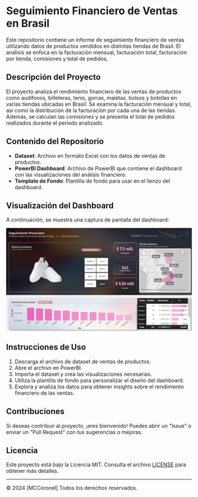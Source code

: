 # Seguimiento Financiero de Ventas en Brasil

Este repositorio contiene un informe de seguimiento financiero de ventas utilizando datos de productos vendidos en distintas tiendas de Brasil. El análisis se enfoca en la facturación mensual, facturación total, facturación por tienda, comisiones y total de pedidos.

## Descripción del Proyecto

El proyecto analiza el rendimiento financiero de las ventas de productos como audífonos, billeteras, tenis, gorras, maletas, bolsos y botellas en varias tiendas ubicadas en Brasil. Se examina la facturación mensual y total, así como la distribución de la facturación por cada una de las tiendas. Además, se calculan las comisiones y se presenta el total de pedidos realizados durante el período analizado.

## Contenido del Repositorio

- **Dataset**: Archivo en formato Excel con los datos de ventas de productos.
- **PowerBI Dashboard**: Archivo de PowerBI que contiene el dashboard con las visualizaciones del análisis financiero.
- **Template de Fondo**: Plantilla de fondo para usar en el lienzo del dashboard.

## Visualización del Dashboard

A continuación, se muestra una captura de pantalla del dashboard:

![Dashboard](https://github.com/MCCoronel/Dashboard-Seguimiento-financiero---Data-analytics/blob/main/PBI%20-%20Ventas.jpg?raw=true)

## Instrucciones de Uso

1. Descarga el archivo de dataset de ventas de productos.
2. Abre el archivo en PowerBI.
3. Importa el dataset y crea las visualizaciones necesarias.
4. Utiliza la plantilla de fondo para personalizar el diseño del dashboard.
5. Explora y analiza los datos para obtener insights sobre el rendimiento financiero de las ventas.

## Contribuciones

Si deseas contribuir al proyecto, ¡eres bienvenido! Puedes abrir un "Issue" o enviar un "Pull Request" con tus sugerencias o mejoras.

## Licencia

Este proyecto está bajo la Licencia MIT. Consulta el archivo [LICENSE](LICENSE) para obtener más detalles.

---

© 2024 [MCCoronel] Todos los derechos reservados.
